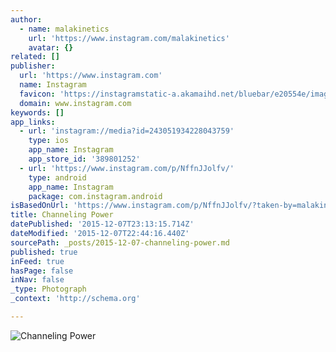 ```yaml
---
author:
  - name: malakinetics
    url: 'https://www.instagram.com/malakinetics'
    avatar: {}
related: []
publisher:
  url: 'https://www.instagram.com'
  name: Instagram
  favicon: 'https://instagramstatic-a.akamaihd.net/bluebar/e20554e/images/ico/favicon.ico'
  domain: www.instagram.com
keywords: []
app_links:
  - url: 'instagram://media?id=243051934228043759'
    type: ios
    app_name: Instagram
    app_store_id: '389801252'
  - url: 'https://www.instagram.com/p/NffnJJolfv/'
    type: android
    app_name: Instagram
    package: com.instagram.android
isBasedOnUrl: 'https://www.instagram.com/p/NffnJJolfv/?taken-by=malakinetics'
title: Channeling Power
datePublished: '2015-12-07T23:13:15.714Z'
dateModified: '2015-12-07T22:44:16.440Z'
sourcePath: _posts/2015-12-07-channeling-power.md
published: true
inFeed: true
hasPage: false
inNav: false
_type: Photograph
_context: 'http://schema.org'

---
```

![Channeling Power](https://scontent.cdninstagram.com/hphotos-xfp1/t51.2885-15/e15/11123740_1591091577831566_1623941922_n.jpg)